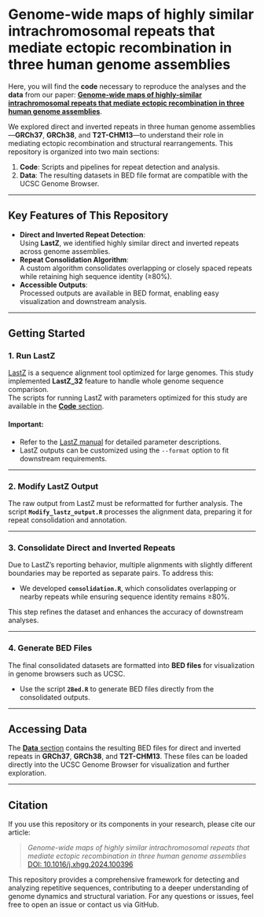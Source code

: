 # Genome-wide maps of highly similar intrachromosomal repeats that mediate ectopic recombination in three human genome assemblies

Here, you will find the **code** necessary to reproduce the analyses and the **data** from our paper: [**Genome-wide maps of highly-similar intrachromosomal repeats that mediate ectopic recombination in three human genome assemblies**](https://www.biorxiv.org/content/10.1101/2024.01.29.577884v1).


We explored direct and inverted repeats in three human genome assemblies—**GRCh37**, **GRCh38**, and **T2T-CHM13**—to understand their role in mediating ectopic recombination and structural rearrangements. This repository is organized into two main sections: 

1. **Code**: Scripts and pipelines for repeat detection and analysis.  
2. **Data**: The resulting datasets in BED file format are compatible with the UCSC Genome Browser.

---


## Key Features of This Repository

- **Direct and Inverted Repeat Detection**:  
  Using **LastZ**, we identified highly similar direct and inverted repeats across genome assemblies.  
- **Repeat Consolidation Algorithm**:  
  A custom algorithm consolidates overlapping or closely spaced repeats while retaining high sequence identity (≥80%).  
- **Accessible Outputs**:  
  Processed outputs are available in BED format, enabling easy visualization and downstream analysis.

---

## Getting Started

### 1. **Run LastZ**

[LastZ](https://www.bx.psu.edu/~rsharris/lastz/) is a sequence alignment tool optimized for large genomes. This study implemented **LastZ_32** feature to handle whole genome sequence comparison.  
The scripts for running LastZ with parameters optimized for this study are available in the [**Code** section](https://github.com/MendelianGenomicsLIIGH/Genome-wide-maps-intrachromosomal-repeats-in-three-human-genome-assemblies/tree/main/code).

#### Important:
- Refer to the [LastZ manual](https://www.bx.psu.edu/~rsharris/lastz/README.lastz-1.04.15.html#adv_whole_genome) for detailed parameter descriptions.  
- LastZ outputs can be customized using the `--format` option to fit downstream requirements.

---

### 2. **Modify LastZ Output**

The raw output from LastZ must be reformatted for further analysis. The script **`Modify_lastz_output.R`** processes the alignment data, preparing it for repeat consolidation and annotation.  

---

### 3. **Consolidate Direct and Inverted Repeats**

Due to LastZ’s reporting behavior, multiple alignments with slightly different boundaries may be reported as separate pairs. To address this:  
- We developed **`consolidation.R`**, which consolidates overlapping or nearby repeats while ensuring sequence identity remains ≥80%.  

This step refines the dataset and enhances the accuracy of downstream analyses.  

---

### 4. **Generate BED Files**

The final consolidated datasets are formatted into **BED files** for visualization in genome browsers such as UCSC.  
- Use the script **`2Bed.R`** to generate BED files directly from the consolidated outputs.

---

## Accessing Data

The [**Data** section](https://github.com/MendelianGenomicsLIIGH/Genome-wide-maps-intrachromosomal-repeats-in-three-human-genome-assemblies/tree/main/data) contains the resulting BED files for direct and inverted repeats in **GRCh37**, **GRCh38**, and **T2T-CHM13**. These files can be loaded directly into the UCSC Genome Browser for visualization and further exploration.

---

## Citation

If you use this repository or its components in your research, please cite our article:  
> *Genome-wide maps of highly similar intrachromosomal repeats that mediate ectopic recombination in three human genome assemblies*  
> [DOI: 10.1016/j.xhgg.2024.100396](https://www.cell.com/hgg-advances/fulltext/S2666-2477(24)00136-2)


This repository provides a comprehensive framework for detecting and analyzing repetitive sequences, contributing to a deeper understanding of genome dynamics and structural variation. For any questions or issues, feel free to open an issue or contact us via GitHub.

